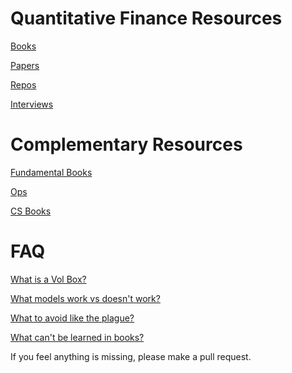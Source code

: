 # Quantitative Finance Resources<br>

[Books](https://github.com/KoanOps/BookRecs/blob/master/Books/QuantBooks.md)<br>

[Papers](https://github.com/KoanOps/BookRecs/blob/master/docs/Papers.md)<br>

[Repos](https://github.com/KoanOps/BookRecs/blob/master/docs/Repos.md)<br>

[Interviews](https://github.com/KoanOps/BookRecs/blob/master/docs/Int.md)<br>

# Complementary Resources<br>

[Fundamental Books](https://github.com/KoanOps/BookRecs/blob/master/Books/Books.md)<br>

[Ops](https://github.com/KoanOps/BookRecs/blob/master/docs/Ops.md)<br>

[CS Books](https://github.com/KoanOps/BookRecs/blob/master/Books/CSBooks.md)<br>

# FAQ<br>

[What is a Vol Box?](https://github.com/KoanOps/BookRecs/blob/master/FAQ/VolBox.md) <br>

[What models work vs doesn't work?](https://github.com/KoanOps/BookRecs/blob/master/FAQ/WhatWorks.md) <br>

[What to avoid like the plague?](https://github.com/KoanOps/BookRecs/blob/master/FAQ/Plague.md) <br>

[What can't be learned in books?](https://github.com/KoanOps/BookRecs/blob/master/FAQ/Limits.md) <br>

If you feel anything is missing, please make a pull request.<br>
